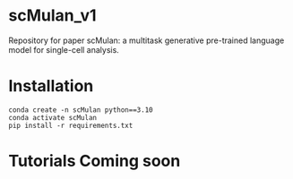 # scMulan_v1
Repository for paper scMulan: a multitask generative pre-trained language model for single-cell analysis.

# Installation
```
conda create -n scMulan python==3.10
conda activate scMulan
pip install -r requirements.txt
```

# Tutorials Coming soon

